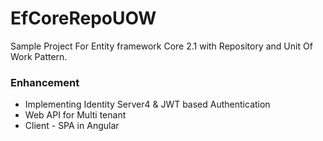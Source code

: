 # EfCoreRepoUOW
Sample Project For Entity framework Core 2.1 with Repository and Unit Of Work Pattern.
</br>
<h3>Enhancement  </h3>
<ul>
<li>Implementing Identity Server4 & JWT based Authentication </li>
<li>Web API for Multi tenant  </li>
<li>Client - SPA in Angular</li>

</ul>
